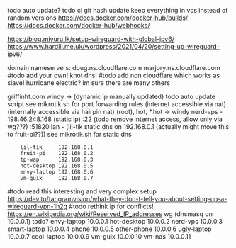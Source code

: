 

todo auto update? todo ci git hash update keep everything in vcs instead of random versions
https://docs.docker.com/docker-hub/builds/
https://docs.docker.com/docker-hub/webhooks/


https://blog.miyuru.lk/setup-wireguard-with-global-ipv6/
https://www.hardill.me.uk/wordpress/2021/04/20/setting-up-wireguard-ipv6/



domain nameservers:
doug.ns.cloudflare.com
marjory.ns.cloudflare.com
#todo add your own! knot dns!
#todo add non cloudflare which works as slave! hurricane electric? im sure there are many others

griffinht.com
    windy -> (dynamic ip manually updated) todo auto update script
        see mikrotik.sh for port forwarding rules
        (internet accessible via nat)
        (internally accessible via hairpin nat)
    (root), hot, \*.hot -> windy 
    nerd-vps - 198.46.248.168 (static ip)
        :22 (todo remove internet access, allow only via wg???)
        :51820
    lan - (lil-tik static dns on 192.168.0.1 (actually might move this to fruit-pi??))
        see mikrotik.sh for static dns

        lil-tik     192.168.0.1
        fruit-pi    192.168.0.2
        tp-wap      192.168.0.3
        hot-desktop 192.168.0.5
        envy-laptop 192.168.0.6
        vm-guix     192.168.0.7

#todo read this interesting and very complex setup https://dev.to/tangramvision/what-they-don-t-tell-you-about-setting-up-a-wireguard-vpn-1h2g 
#todo rethink ip for conflicts! https://en.wikipedia.org/wiki/Reserved_IP_addresses
    wg (dnsmasq on 10.0.0.1) todo?
        envy-laptop     10.0.0.1
        hot-desktop     10.0.0.2
        nerd-vps        10.0.0.3
        smart-laptop    10.0.0.4
        phone           10.0.0.5
        other-phone     10.0.0.6
        ugly-laptop     10.0.0.7
        cool-laptop     10.0.0.9
        vm-guix         10.0.0.10
        vm-nas          10.0.0.11

